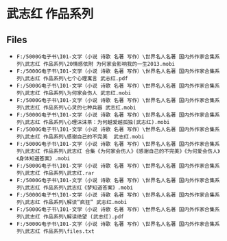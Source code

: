 # 武志红 作品系列

## Files

- `F:/5000G电子书\I01-文学（小说 诗歌 名著 写作）\世界名人名著 国内外作家合集系列\武志红 作品系列\20情感依附 为何家会影响我的一生2013.mobi`
- `F:/5000G电子书\I01-文学（小说 诗歌 名著 写作）\世界名人名著 国内外作家合集系列\武志红 作品系列\七个心理寓言 武志红.pdf`
- `F:/5000G电子书\I01-文学（小说 诗歌 名著 写作）\世界名人名著 国内外作家合集系列\武志红 作品系列\为何家会伤人 武志红.mobi`
- `F:/5000G电子书\I01-文学（小说 诗歌 名著 写作）\世界名人名著 国内外作家合集系列\武志红 作品系列\心灵的七种兵器 武志红.mobi`
- `F:/5000G电子书\I01-文学（小说 诗歌 名著 写作）\世界名人名著 国内外作家合集系列\武志红 作品系列\心理沫沫茶：为何越爱越孤独(武志红).mobi`
- `F:/5000G电子书\I01-文学（小说 诗歌 名著 写作）\世界名人名著 国内外作家合集系列\武志红 作品系列\感谢自己的不完美  武志红.mobi`
- `F:/5000G电子书\I01-文学（小说 诗歌 名著 写作）\世界名人名著 国内外作家合集系列\武志红 作品系列\武志红 合集《为何家会伤人》《感谢自己的不完美》《为何爱会伤人》《身体知道答案》.mobi`
- `F:/5000G电子书\I01-文学（小说 诗歌 名著 写作）\世界名人名著 国内外作家合集系列\武志红 作品系列\武志红.rar`
- `F:/5000G电子书\I01-文学（小说 诗歌 名著 写作）\世界名人名著 国内外作家合集系列\武志红 作品系列\武志红《梦知道答案》.mobi`
- `F:/5000G电子书\I01-文学（小说 诗歌 名著 写作）\世界名人名著 国内外作家合集系列\武志红 作品系列\解读“疯狂” 武志红.mobi`
- `F:/5000G电子书\I01-文学（小说 诗歌 名著 写作）\世界名人名著 国内外作家合集系列\武志红 作品系列\解读绝望 (武志红).pdf`
- `F:/5000G电子书\I01-文学（小说 诗歌 名著 写作）\世界名人名著 国内外作家合集系列\武志红 作品系列\files.txt`
